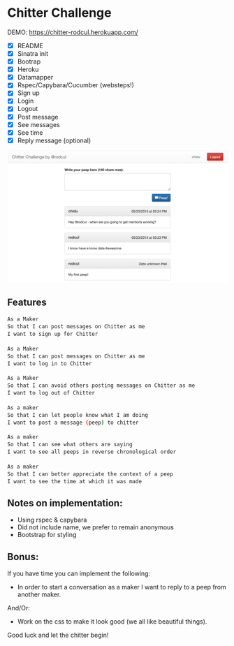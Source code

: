 # Chitter Challenge

DEMO: https://chitter-rodcul.herokuapp.com/

* [x] README
* [x] Sinatra init
* [x] Bootrap
* [x] Heroku
* [x] Datamapper
* [x] Rspec/Capybara/Cucumber (websteps!)
* [x] Sign up
* [x] Login
* [x] Logout
* [x] Post message
* [x] See messages
* [x] See time
* [x] Reply message (optional)

![Screenshot](/public/img/screenshot.png)

## Features

```sh
As a Maker
So that I can post messages on Chitter as me
I want to sign up for Chitter

As a Maker
So that I can post messages on Chitter as me
I want to log in to Chitter

As a Maker
So that I can avoid others posting messages on Chitter as me
I want to log out of Chitter

As a maker
So that I can let people know what I am doing  
I want to post a message (peep) to chitter

As a maker
So that I can see what others are saying  
I want to see all peeps in reverse chronological order

As a maker
So that I can better appreciate the context of a peep
I want to see the time at which it was made
```

Notes on implementation:
------

* Using rspec & capybara
* Did not include name, we prefer to remain anonymous
* Bootstrap for styling

Bonus:
-----

If you have time you can implement the following:

* In order to start a conversation as a maker I want to reply to a peep from another maker.

And/Or:

* Work on the css to make it look good (we all like beautiful things).

Good luck and let the chitter begin!

